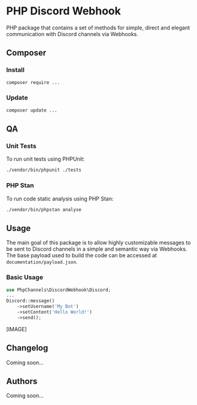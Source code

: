 # PHP Discord Webhook

PHP package that contains a set of methods for simple, direct and elegant communication with Discord channels via Webhooks.

## Composer

### Install
```sh
composer require ...
```

### Update

```sh
composer update ...
```

## QA

### Unit Tests

To run unit tests using PHPUnit:

```sh
./vendor/bin/phpunit ./tests
```

### PHP Stan

To run code static analysis using PHP Stan:

```sh
./vendor/bin/phpstan analyse
```

## Usage

The main goal of this package is to allow highly customizable messages to be sent to Discord channels in a simple and semantic way via Webhooks. The base payload used to build the code can be accessed at `documentation/payload.json`.

### Basic Usage

```php
use PhpChannels\DiscordWebhook\Discord;
...
Discord::message()
    ->setUsername('My Bot')
    ->setContent('Hello World!')
    ->send();
``` 

[IMAGE]

## Changelog
Coming soon...

## Authors
Coming soon...